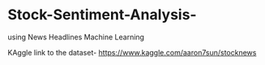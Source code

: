 #  Stock-Sentiment-Analysis-
using News Headlines Machine Learning

KAggle link to the dataset-
https://www.kaggle.com/aaron7sun/stocknews
